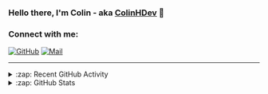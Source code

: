 ### Hello there, I'm Colin - aka [ColinHDev](https://github.com/ColinHDev) 👋

### Connect with me:

<a href="https://github.com/ColinHDev"><img src="https://img.icons8.com/bubbles/60/000000/github.png" alt="GitHub"/></a>
<a href="mailto:colinheidfeld@gmail.com"><img src="https://img.icons8.com/bubbles/60/000000/gmail-new.png" alt="Mail"/></a>


---


<details>
  <summary>:zap: Recent GitHub Activity</summary>

<!--START_SECTION:activity-->
1. 🗣 Commented on [#1960](https://github.com/OpenEnergyPlatform/ontology/issues/1960#issuecomment-2803299626) in [OpenEnergyPlatform/ontology](https://github.com/OpenEnergyPlatform/ontology)
2. 💪 Opened PR [#2043](https://github.com/OpenEnergyPlatform/ontology/pull/2043) in [OpenEnergyPlatform/ontology](https://github.com/OpenEnergyPlatform/ontology)
3. 💪 Opened PR [#2042](https://github.com/OpenEnergyPlatform/ontology/pull/2042) in [OpenEnergyPlatform/ontology](https://github.com/OpenEnergyPlatform/ontology)
4. 🚀 Published release [Test](https://github.com/ColinHDev/ontology/releases/tag/v2.7.1) in [ColinHDev/ontology](https://github.com/ColinHDev/ontology)
5. 💪 Opened PR [#2030](https://github.com/OpenEnergyPlatform/ontology/pull/2030) in [OpenEnergyPlatform/ontology](https://github.com/OpenEnergyPlatform/ontology)
6. 🔓 Reopened issue [#1962](https://github.com/OpenEnergyPlatform/ontology/issues/1962) in [OpenEnergyPlatform/ontology](https://github.com/OpenEnergyPlatform/ontology)
7. 🔒 Closed issue [#1962](https://github.com/OpenEnergyPlatform/ontology/issues/1962) in [OpenEnergyPlatform/ontology](https://github.com/OpenEnergyPlatform/ontology)
8. 🎉 Merged PR [#1991](https://github.com/OpenEnergyPlatform/ontology/pull/1991) in [OpenEnergyPlatform/ontology](https://github.com/OpenEnergyPlatform/ontology)
9. ❗ Opened issue [#2024](https://github.com/OpenEnergyPlatform/ontology/issues/2024) in [OpenEnergyPlatform/ontology](https://github.com/OpenEnergyPlatform/ontology)
10. 🔒 Closed issue [#28](https://github.com/OpenEnergyPlatform/oeo-tools/issues/28) in [OpenEnergyPlatform/oeo-tools](https://github.com/OpenEnergyPlatform/oeo-tools)
<!--END_SECTION:activity-->

</details>

<details>
  <summary>:zap: GitHub Stats</summary>

  <img alt="ColinHDev's GitHub Stats" src="https://github-readme-stats.vercel.app/api?username=ColinHDev&theme=dark&count_private=true&show_icons=true&hide_rank=true&include_all_commits=true" />
  <img alt="ColinHDev's GitHub Stats" src="https://github-readme-stats.vercel.app/api/top-langs/?username=ColinHDev&theme=dark&show_icons=true" />
  <img alt="ColinHDev's GitHub Stats" src="https://github-profile-trophy.vercel.app/?username=ColinHDev&theme=darkhub" />

</details>
